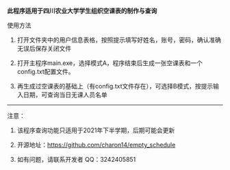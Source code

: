 **此程序适用于四川农业大学学生组织空课表的制作与查询**

使用方法

1. 打开文件夹中的用户信息表格，按照提示填写好姓名，账号，密码，确认准确无误后保存关闭文件

2. 打开主程序main.exe，选择模式A，程序结束后生成一张空课表和一个config.txt配置文件。

3. 再生成过空课表的基础上（有config.txt文件存在），可选择B模式，按提示输入日期，可查询当日无课人员名单

--------------------------------------------------------------------------------------------------------------------------------
注意：
1. 该程序查询功能只适用于2021年下半学期，后期可能会更新

2. 开源地址：https://github.com/charon14/empty_schedule

3. 如有问题，请联系开发者 QQ：3242405851
